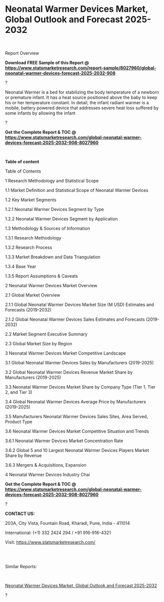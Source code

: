 <h1>Neonatal Warmer Devices Market, Global Outlook and Forecast 2025-2032</h1><br/><p>Report Overview</p>
 
 
 
 <div><b>Download FREE Sample of this Report @ <a href="https://www.statsmarketresearch.com/download-free-sample/8027960/global-neonatal-warmer-devices-forecast-2025-2032-908">https://www.statsmarketresearch.com/report-sample/8027960/global-neonatal-warmer-devices-forecast-2025-2032-908</a></b></div>
 
 
 
 <p>? </p>
 
 
 
 <p>Neonatal Warmer is a bed for stabilizing the body temperature of a newborn or premature infant. It has a heat source positioned above the baby to keep his or her temperature constant. In detail, the infant radiant warmer is a mobile, battery powered device that addresses severe heat loss suffered by some infants by allowing the infant</p>
 
 
 
 <p>? </p>
 
 
 
 <div><b>Get the Complete Report & TOC @ <a href="https://www.statsmarketresearch.com/global-neonatal-warmer-devices-forecast-2025-2032-908-8027960">https://www.statsmarketresearch.com/global-neonatal-warmer-devices-forecast-2025-2032-908-8027960</a></b></div>
 
 
 
 <p><br />
 
 <b>Table of content</b></p>
 
 
 
 <p>Table of Contents<br />
 
 1 Research Methodology and Statistical Scope<br />
 
 1.1 Market Definition and Statistical Scope of Neonatal Warmer Devices<br />
 
 1.2 Key Market Segments<br />
 
 1.2.1 Neonatal Warmer Devices Segment by Type<br />
 
 1.2.2 Neonatal Warmer Devices Segment by Application<br />
 
 1.3 Methodology & Sources of Information<br />
 
 1.3.1 Research Methodology<br />
 
 1.3.2 Research Process<br />
 
 1.3.3 Market Breakdown and Data Triangulation<br />
 
 1.3.4 Base Year<br />
 
 1.3.5 Report Assumptions & Caveats<br />
 
 2 Neonatal Warmer Devices Market Overview<br />
 
 2.1 Global Market Overview<br />
 
 2.1.1 Global Neonatal Warmer Devices Market Size (M USD) Estimates and Forecasts (2019-2032)<br />
 
 2.1.2 Global Neonatal Warmer Devices Sales Estimates and Forecasts (2019-2032)<br />
 
 2.2 Market Segment Executive Summary<br />
 
 2.3 Global Market Size by Region<br />
 
 3 Neonatal Warmer Devices Market Competitive Landscape<br />
 
 3.1 Global Neonatal Warmer Devices Sales by Manufacturers (2019-2025)<br />
 
 3.2 Global Neonatal Warmer Devices Revenue Market Share by Manufacturers (2019-2025)<br />
 
 3.3 Neonatal Warmer Devices Market Share by Company Type (Tier 1, Tier 2, and Tier 3)<br />
 
 3.4 Global Neonatal Warmer Devices Average Price by Manufacturers (2019-2025)<br />
 
 3.5 Manufacturers Neonatal Warmer Devices Sales Sites, Area Served, Product Type<br />
 
 3.6 Neonatal Warmer Devices Market Competitive Situation and Trends<br />
 
 3.6.1 Neonatal Warmer Devices Market Concentration Rate<br />
 
 3.6.2 Global 5 and 10 Largest Neonatal Warmer Devices Players Market Share by Revenue<br />
 
 3.6.3 Mergers & Acquisitions, Expansion<br />
 
 4 Neonatal Warmer Devices Industry Chai</p>
 
 
 
 <div><b>Get the Complete Report & TOC @ <a href="https://www.statsmarketresearch.com/global-neonatal-warmer-devices-forecast-2025-2032-908-8027960">https://www.statsmarketresearch.com/global-neonatal-warmer-devices-forecast-2025-2032-908-8027960</a></b></div>
 
 
 
 <p>? </p>
 
 
 
 <p><b>CONTACT US:</b><br />
 
 203A, City Vista, Fountain Road, Kharadi, Pune, India - 411014<br />
 
 International: (+1) 332 2424 294 / +91 916-916-4321<br />
 
 Visit: <a href="https://www.statsmarketresearch.com/">https://www.statsmarketresearch.com/</a><br />
 
 <br />
 
 <br />
 
 Similar Reports:<br />
 
 <br />
 
 <a href="https://www.statsmarketresearch.com/global-neonatal-warmer-devices-forecast-2025-2032-15-8027959">Neonatal Warmer Devices Market, Global Outlook and Forecast 2025-2032</a><br />
 
 ? </p>